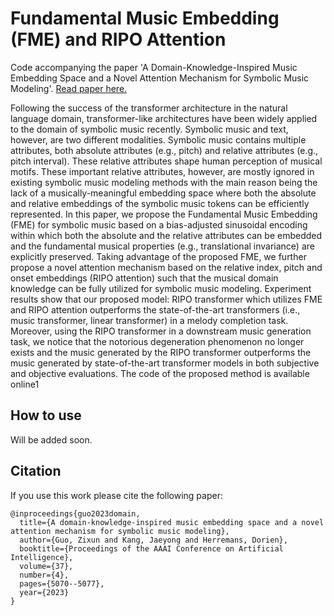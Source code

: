 # Fundamental Music Embedding (FME) and RIPO Attention

Code accompanying the paper 'A Domain-Knowledge-Inspired Music Embedding Space and a Novel Attention Mechanism for Symbolic Music Modeling'. [Read paper here.](https://arxiv.org/abs/2212.00973) 

Following the success of the transformer architecture in the natural language domain, transformer-like architectures have been widely applied to the domain of symbolic music recently. Symbolic music and text, however, are two different modalities. Symbolic music contains multiple attributes, both absolute attributes (e.g., pitch) and relative attributes (e.g., pitch interval). These relative attributes shape human perception of musical motifs. These important relative attributes, however, are mostly ignored in existing symbolic music modeling methods with the main reason being the lack of a musically-meaningful embedding space where both the absolute and relative embeddings of the symbolic music tokens can be efficiently represented. In this paper, we propose the Fundamental Music Embedding (FME) for symbolic music based on a bias-adjusted sinusoidal encoding within which both the absolute and the relative attributes can be embedded and the fundamental musical properties (e.g., translational invariance) are explicitly preserved. Taking advantage of the proposed FME, we further propose a novel attention mechanism based on the relative index, pitch and onset embeddings (RIPO attention) such that the musical domain knowledge can be fully utilized for symbolic music modeling. Experiment results show that our proposed model: RIPO transformer which utilizes FME and RIPO attention outperforms the state-of-the-art transformers (i.e., music transformer, linear transformer) in a melody completion task. Moreover, using the RIPO transformer in a downstream music generation task, we notice that the notorious degeneration phenomenon no longer exists and the music generated by the RIPO transformer outperforms the music generated by state-of-the-art transformer models in both subjective and objective evaluations. The code of the proposed method is available online1

## How to use

Will be added soon. 

## Citation

If you use this work please cite the following paper: 

```
@inproceedings{guo2023domain,
  title={A domain-knowledge-inspired music embedding space and a novel attention mechanism for symbolic music modeling},
  author={Guo, Zixun and Kang, Jaeyong and Herremans, Dorien},
  booktitle={Proceedings of the AAAI Conference on Artificial Intelligence},
  volume={37},
  number={4},
  pages={5070--5077},
  year={2023}
}
```
